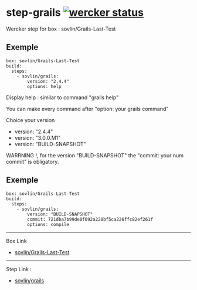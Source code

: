 # step-grails [![wercker status](https://app.wercker.com/status/79f1e06351de502d3177040ce5aebcdd/s/master "wercker status")](https://app.wercker.com/project/bykey/79f1e06351de502d3177040ce5aebcdd)

Wercker step for box : sovlin/Grails-Last-Test

Exemple
-----------
    box: sovlin/Grails-Last-Test
    build:
      steps:
        - sovlin/grails:
            version: "2.4.4"
            options: help
Display help : similar to command "grails help"


You can make every command after "option: your grails command"

Choice your version

* version: "2.4.4"
* version: "3.0.0.M1"
* version: "BUILD-SNAPSHOT"

WARRNING !, for the version "BUILD-SNAPSHOT" the "commit: your num commit" is obligatory.

Exemple
-----------
    box: sovlin/Grails-Last-Test
    build:
      steps:
        - sovlin/grails:
            version: "BUILD-SNAPSHOT"
            commit: 721dba7b99de0f092a228bf5ca226ffc82ef261f
            options: compile
            

------------
Box Link
* [sovlin/Grails-Last-Test](https://app.wercker.com/#applications/54bef0a856767b466300069a/tab/details)

------------
Step Link :
* [sovlin/grails](https://app.wercker.com/#applications/54bfa58254bc9efd6b0a9df8/tab/details)
